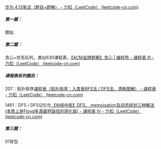 [华为 4.13笔试（题目+题解） - 力扣（LeetCode） (leetcode-cn.com)](https://leetcode-cn.com/circle/discuss/eNm2zD/)

##### 第一题：

模拟



##### 第二题：

贪心+优先队列，类似630课程表，[【ACM金牌题解】贪心 | 编程熊 - 课程表 III - 力扣（LeetCode） (leetcode-cn.com)](https://leetcode-cn.com/problems/course-schedule-iii/solution/acmjin-pai-ti-jie-tan-xin-bian-cheng-xio-awr6/)

##### 课程表系列题目：

207：拓扑排序[课程表（拓扑排序：入度表BFS法 / DFS法，清晰图解） - 课程表 - 力扣（LeetCode） (leetcode-cn.com)](https://leetcode-cn.com/problems/course-schedule/solution/course-schedule-tuo-bu-pai-xu-bfsdfsliang-chong-fa/)

1461：DFS / DFS记忆化[【中规中矩】DFS， memoization及动态规划三种解法 (本质上是Floyd多源最短路径的简化版) - 课程表 IV - 力扣（LeetCode） (leetcode-cn.com)](https://leetcode-cn.com/problems/course-schedule-iv/solution/zhong-gui-zhong-ju-dong-tai-gui-hua-san-chong-jie-/)



##### 第三题：

01背包